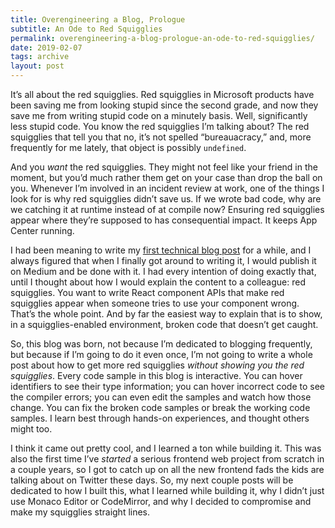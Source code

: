 ```yaml
---
title: Overengineering a Blog, Prologue
subtitle: An Ode to Red Squigglies
permalink: overengineering-a-blog-prologue-an-ode-to-red-squigglies/
date: 2019-02-07
tags: archive
layout: post
---
```


<small-caps>It’s all about the red squigglies.</small-caps> Red squigglies in Microsoft products have been saving me from looking stupid since the second grade, and now they save me from writing stupid code on a minutely basis. Well, significantly less stupid code. You know the red squigglies I’m talking about? The red squigglies that tell you that no, it’s not spelled “bureauacracy,” and, more frequently for me lately, that object is possibly `undefined`.

And you _want_ the red squigglies. They might not feel like your friend in the moment, but you’d much rather them get on your case than drop the ball on you. Whenever I’m involved in an incident review at work, one of the things I look for is why red squigglies didn’t save us. If we wrote bad code, why are we catching it at runtime instead of at compile now? Ensuring red squigglies appear where they’re supposed to has consequential impact. It keeps App Center running.

I had been meaning to write my [first technical blog post](/expressive-react-component-apis-with-discriminated-unions) for a while, and I always figured that when I finally got around to writing it, I would publish it on Medium and be done with it. I had every intention of doing exactly that, until I thought about how I would explain the content to a colleague: red squigglies. You want to write React component APIs that make red squigglies appear when someone tries to use your component wrong. That’s the whole point. And by far the easiest way to explain that is to show, in a squigglies-enabled environment, broken code that doesn’t get caught.

So, this blog was born, not because I’m dedicated to blogging frequently, but because if I’m going to do it even once, I’m not going to write a whole post about how to get more red squigglies _without showing you the red squigglies_. Every code sample in this blog is interactive. You can hover identifiers to see their type information; you can hover incorrect code to see the compiler errors; you can even edit the samples and watch how those change. You can fix the broken code samples or break the working code samples. I learn best through hands-on experiences, and thought others might too.

I think it came out pretty cool, and I learned a ton while building it. This was also the first time I’ve _started_ a serious frontend web project from scratch in a couple years, so I got to catch up on all the new frontend fads the kids are talking about on Twitter these days. So, my next couple posts will be dedicated to how I built this, what I learned while building it, why I didn’t just use Monaco Editor or CodeMirror, and why I decided to compromise and make my squigglies straight lines.
